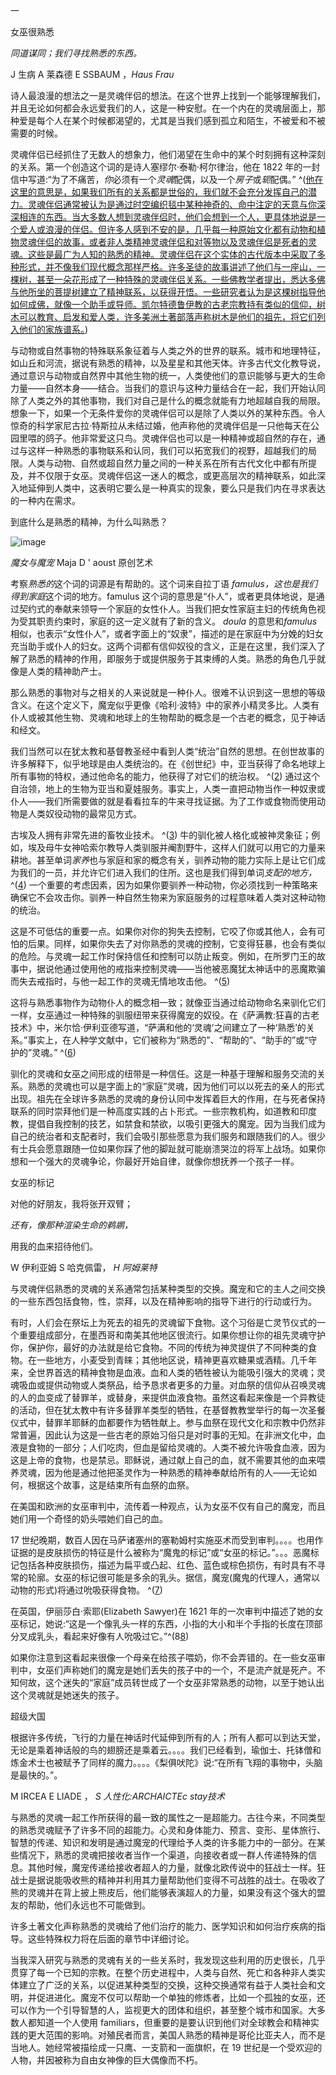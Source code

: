

一

女巫很熟悉

*同道谋同；我们寻找熟悉的东西。*

J 生病 A 莱森德 E SSBAUM ，*Haus Frau*

诗人最浪漫的想法之一是灵魂伴侣的想法。在这个世界上找到一个能够理解我们，并且无论如何都会永远爱我们的人，这是一种安慰。在一个内在的灵魂层面上，那种爱是每个人在某个时候都渴望的，尤其是当我们感到孤立和陌生，不被爱和不被需要的时候。

灵魂伴侣已经抓住了无数人的想象力，他们渴望在生命中的某个时刻拥有这种深刻的关系。第一个创造这个词的是诗人塞缪尔·泰勒·柯尔律治，他在 1822 年的一封信中写道:“为了不痛苦，*你*必须有一个*灵魂*配偶，以及一个*房子*或*轭*配偶。” ^([他在这里的意思是，如果我们所有的关系都是世俗的，我们就不会充分发挥自己的潜力。灵魂伴侣通常被认为是通过时空编织毯中某种神奇的、命中注定的天意与你深深相连的东西。当大多数人想到灵魂伴侣时，他们会想到一个人，更具体地说是一个爱人或浪漫的伴侣。但许多人感到不安的是，几乎每一种原始文化都有动物和植物灵魂伴侣的故事，或者非人类精神灵魂伴侣和对等物以及灵魂伴侣是死者的灵魂。这些是最广为人知的熟悉的精神。灵魂伴侣在这个实体的古代版本中采取了多种形式，并不像我们现代概念那样严格。许多圣徒的故事讲述了他们与一座山，一棵树，甚至一朵花形成了一种特殊的灵魂伴侣关系。一些佛教学者提出，悉达多佛与他所坐的菩提树建立了精神联系，以获得开悟。一些研究者认为是这棵树指导他如何成佛，就像一个助手或导师。凯尔特德鲁伊教的古老宗教持有类似的信仰，树木可以教育、启发和爱人类，许多美洲土著部落声称树木是他们的祖先，将它们列入他们的家族谱系。](9781620558478_nts.xhtml#nt1))

与动物或自然事物的特殊联系象征着与人类之外的世界的联系。城市和地理特征，如山丘和河流，据说有熟悉的精神，以及星星和其他天体。许多古代文化教导说，通过意识与动物或自然界中其他生物的统一，人类使他们的意识能够与更大的生命力量——自然本身——结合。当我们的意识与这种力量结合在一起，我们开始认同除了人类之外的其他事物，我们对自己是什么的概念就能有力地超越自我的局限。想象一下，如果一个无条件爱你的灵魂伴侣可以是除了人类以外的某种东西。令人惊奇的科学家尼古拉·特斯拉从未结过婚，他声称他的灵魂伴侣是一只他每天在公园里喂的鸽子。他非常爱这只鸟。灵魂伴侣也可以是一种精神或超自然的存在，通过与这样一种熟悉的事物联系和认同，我们可以拓宽我们的视野，超越我们的局限。人类与动物、自然或超自然力量之间的一种关系在所有古代文化中都有所提及，并不仅限于女巫。灵魂伴侣这一迷人的概念，或更高层次的精神联系，如此深入地延伸到人类中，这表明它要么是一种真实的现象，要么只是我们内在寻求表达的一种内在需求。

到底什么是熟悉的精神，为什么叫熟悉？

![image](images/9781620558478_003.jpg)

*魔女与魔宠* Maja D ' aoust 原创艺术

考察*熟悉的*这个词的词源是有帮助的。这个词来自拉丁语 *famulus，*这也是我们得到*家庭*这个词的地方。famulus 这个词的意思是“仆人”，或者更具体地说，是通过契约式的奉献来领导一个家庭的女性仆人。当我们把女性家庭主妇的传统角色视为受其职责约束时，家庭的这一定义就有了新的含义。 *doula* 的意思和*famulus*相似，也表示“女性仆人”，或者字面上的“奴隶”，描述的是在家庭中为分娩的妇女充当助手或仆人的妇女。这两个词都有信仰奴役的含义，正是在这里，我们深入了解了熟悉的精神的作用，即服务于或提供服务于其束缚的人类。熟悉的角色几乎就像是人类的精神助产士。

那么熟悉的事物对与之相关的人来说就是一种仆人。很难不认识到这一思想的等级含义。在这个定义下，魔宠似乎更像《哈利·波特》中的家养小精灵多比。人类有仆人或被其他生物、灵魂和地球上的生物帮助的概念是一个古老的概念，见于神话和经文。

我们当然可以在犹太教和基督教圣经中看到人类“统治”自然的思想。在创世故事的许多解释下，似乎地球是由人类统治的。在《创世纪》中，亚当获得了命名地球上所有事物的特权，通过他命名的能力，他获得了对它们的统治权。 ^([2](9781620558478_nts.xhtml#nt2)) 通过这个自治领，地上的生物为亚当和夏娃服务。事实上，人类一直把动物当作一种奴隶或仆人——我们所需要做的就是看看拉车的牛来寻找证据。为了工作或食物而使用动物是人类奴役动物的最常见方式。

古埃及人拥有非常先进的畜牧业技术。 ^([3](9781620558478_nts.xhtml#nt3)) 牛的驯化被人格化或被神灵象征；例如，埃及母牛女神哈索尔教导人类驯服并阉割野牛，这样人们就可以用它的力量来耕地。甚至单词*家养*也与家庭和家的概念有关，驯养动物的能力实际上是让它们成为我们的一员，并允许它们进入我们的住所。这也是我们得到单词*支配的地方，* ^([4](9781620558478_nts.xhtml#nt4)) 一个重要的考虑因素，因为如果你要驯养一种动物，你必须找到一种策略来确保它不会攻击你。驯养一种自然生物来为家庭服务的过程意味着人类对这种动物的统治。

这是不可低估的重要一点。如果你对你的狗失去控制，它咬了你或其他人，会有可怕的后果。同样，如果你失去了对你熟悉的灵魂的控制，它变得狂暴，也会有类似的危险。与灵魂一起工作时保持信任和控制可以防止叛变。例如，在所罗门王的故事中，据说他通过使用他的戒指来控制灵魂——当他被恶魔犹太神话中的恶魔欺骗而失去戒指时，与他一起工作的灵魂无情地攻击他。 ^([5](9781620558478_nts.xhtml#nt5))

这将与熟悉事物作为动物仆人的概念相一致；就像亚当通过给动物命名来驯化它们一样，女巫通过一种特殊的驯服纽带来获得魔宠的奴役。在《萨满教:狂喜的古老技术》中，米尔恰·伊利亚德写道，“萨满和他的‘灵魂’之间建立了一种‘熟悉’的关系。”事实上，在人种学文献中，它们被称为“熟悉的”、“帮助的”、“助手的”或“守护的”灵魂。” ^([6](9781620558478_nts.xhtml#nt6))

驯化的灵魂和女巫之间形成的纽带是一种信任。这是一种基于理解和服务交流的关系。熟悉的灵魂也可以是字面上的“家庭”灵魂，因为他们可以以死去的亲人的形式出现。祖先在全球许多熟悉的灵魂的身份认同中发挥着巨大的作用，在与死者保持联系的同时崇拜他们是一种高度实践的占卜形式。一些宗教机构，如道教和印度教，提倡自我控制的技艺，如禁食和禁欲，以吸引更强大的魔宠。因为当我们成为自己的统治者和支配者时，我们会吸引那些愿意为我们服务和跟随我们的人。很少有士兵会愿意跟随一位如果你踩了他的脚趾就可能崩溃哭泣的将军上战场。如果你想和一个强大的灵魂争论，你最好开始自律，就像你想抚养一个孩子一样。

女巫的标记

对他的好朋友，我将张开双臂；

*还有，像那种渲染生命的鹈鹕，*

用我的血来招待他们。

W 伊利亚姆 S 哈克佩雷， *H 阿姆莱特*

与灵魂伴侣熟悉的灵魂的关系通常包括某种类型的交换。魔宠和它的主人之间交换的一些东西包括食物，性，崇拜，以及在精神影响的指导下进行的行动或行为。

有时，人们会在祭坛上为死去的祖先的灵魂留下食物。这个习俗是亡灵节仪式的一个重要组成部分，在墨西哥和南美其他地区很流行。如果你想让你的祖先灵魂守护你，保护你，最好的办法就是给它食物。不同的传统为神灵提供了不同种类的食物。在一些地方，小麦受到青睐；其他地区说，精神更喜欢糖果或酒精。几千年来，全世界首选的精神食物是血液。血和人类的牺牲被认为能吸引强大的灵魂；灵魂吸血或提供动物或人类祭品，给予恳求者更多的力量。对血祭的信仰从召唤灵魂的人的血变成了替罪羊，或替身，来提供血液食物。虽然这看起来像是一个异教徒的活动，但在犹太教中有许多替罪羊类型的牺牲，在基督教教堂举行的每一次圣餐仪式中，替罪羊耶稣的血都要作为牺牲献上。参与血祭在现代文化和宗教中仍然非常普遍，因此认为这是一些古老的原始习俗只是对时事的无知。在非洲文化中，血液是食物的一部分；人们吃肉，但血是留给灵魂的。人类不被允许吸食血液，因为这是上帝的食物，也是禁忌。耶稣说，通过献上自己的血，就不需要其他的血来喂养灵魂，因为他是通过他把圣灵作为一种熟悉的精神奉献给所有的人——无论如何，根据这个故事，这是结束所有血祭的血祭。

在美国和欧洲的女巫审判中，流传着一种观点，认为女巫不仅有自己的魔宠，而且她们用一个奇怪的奶头喂她们自己的血。

17 世纪晚期，数百人因在马萨诸塞州的塞勒姆村实施巫术而受到审判。。。。也用作证据的是皮肤损伤的特征是什么被称为“魔鬼的标记”或“女巫的标记。”。。。恶魔标记包括各种皮肤损伤，描述为扁平或凸起、红色、蓝色或棕色损伤，有时具有不寻常的轮廓。女巫的标记很可能是多余的乳头。据信，魔宠(魔鬼的代理人，通常以动物的形式)将通过吮吸获得食物。 ^([7](9781620558478_nts.xhtml#nt7))

在英国，伊丽莎白·索耶(Elizabeth Sawyer)在 1621 年的一次审判中描述了她的女巫标记，她说:“这是一个像乳头一样的东西，小指的大小和半个手指的长度在顶部分叉成乳头，看起来好像有人吮吸过它。”^(8[8](9781620558478_nts.xhtml#nt8))

如果你注意到这看起来很像一个母亲在给孩子喂奶，你不会弄错的。在一些女巫审判中，女巫们声称她们的魔宠是她们丢失的孩子中的一个，不是流产就是死产。不知何故，这个迷失的“家庭”成员转世成了一个女巫非常熟悉的动物，以至于她认出这个灵魂就是她迷失的孩子。

超级大国

根据许多传统，飞行的力量在神话时代延伸到所有的人；所有人都可以到达天堂，无论是乘着神话般的鸟的翅膀还是乘着云。。。。我们已经看到，瑜伽士、托钵僧和炼金术士也被赋予了同样的魔力。。。。《梨俱吠陀》说:“在所有飞翔的事物中，头脑是最快的。”。

M IRCEA E LIADE ， *S 人性化:ARCHAICTEc stay技术*

与熟悉的灵魂一起工作所获得的最一致的属性之一是超能力。古往今来，不同类型的熟悉灵魂赋予了许多不同的超能力。心灵和身体能力、预言、变形、星体旅行、智慧的传递、知识和发明是通过魔宠的代理给予人类的许多能力中的一部分。在某些情况下，熟悉的灵魂把接收者当作一个渠道，向接收者或一群人传递特殊的信息。其他时候，魔宠传递给接收者超人的力量，就像北欧传说中的狂战士一样。狂战士是据说能吸收熊的精神并利用其力量帮助他们变得不可战胜的战士。在吸收了熊的灵魂并在背上披上熊皮后，他们能够表演超人的力量，如果没有这个强大的盟友的帮助，他们永远也不可能做到。

许多土著文化声称熟悉的灵魂给了他们治疗的能力、医学知识和如何治疗疾病的指导。这些特殊权力将在后面的章节中详细讨论。

当我深入研究与熟悉的灵魂有关的一些关系时，我发现这些利用的历史很长，几乎贯穿了每一个已知的宗教。在整个历史进程中，人类与自然、死亡和各种非人类实体建立了广泛的关系，以促进某种类型的交换，这种交换通常有益于人类社会和文明，并促进进化。魔宠不仅可以帮助一个单独的修炼者，比如一个孤独的女巫，还可以作为一个引导智慧的人，监视更大的团体和组织，甚至整个城市和国家。大多数人都知道一个人使用 familiars，但重要的是要认识到他们对全球教会和精神实践的更大范围的影响。对殖民者而言，美国人熟悉的精神是哥伦比亚夫人，而不是当地人。她经常被描绘成一只鹰、一支箭和一面旗帜，在 19 世纪是一个受欢迎的人物，并因被称为自由女神像的巨大偶像而不朽。